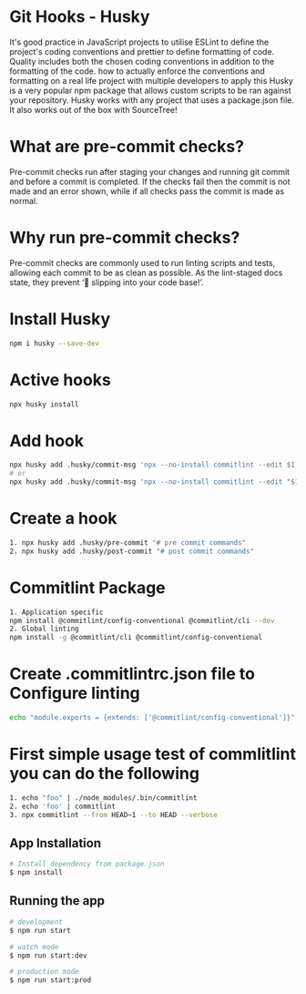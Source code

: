 # Git Hooks - Husky
It's good practice in JavaScript projects to utilise ESLint to define the project's coding conventions and prettier to define formatting of code. Quality includes both the chosen coding conventions in addition to the formatting of the code. how to actually enforce the conventions and formatting on a real life project with multiple developers to apply this Husky is a very popular npm package that allows custom scripts to be ran against your repository. Husky works with any project that uses a package.json file. It also works out of the box with SourceTree!

# What are pre-commit checks?
Pre-commit checks run after staging your changes and running git commit and before a commit is completed. 
If the checks fail then the commit is not made and an error shown, while if all checks pass the commit is made as normal.

# Why run pre-commit checks?
Pre-commit checks are commonly used to run linting scripts and tests, allowing each commit to be as clean as possible. 
As the lint-staged docs state, they prevent ‘💩 slipping into your code base!’.

# Install Husky
```bash
npm i husky --save-dev
```

# Active hooks
```bash
npx husky install
```

# Add hook
```bash
npx husky add .husky/commit-msg 'npx --no-install commitlint --edit $1'
# or
npx husky add .husky/commit-msg 'npx --no-install commitlint --edit "$1"'
```

# Create a hook
```bash
1. npx husky add .husky/pre-commit "# pre commit commands"
2. npx husky add .husky/post-commit "# post commit commands"
```

# Commitlint Package
```bash
1. Application specific 
npm install @commitlint/config-conventional @commitlint/cli --dev
2. Global linting 
npm install -g @commitlint/cli @commitlint/config-conventional
```

# Create .commitlintrc.json file to Configure linting 
```bash
echo "module.exports = {extends: ['@commitlint/config-conventional']}" > commitlint.config.js
```

# First simple usage test of commlitlint you can do the following 
```bash
1. echo "foo" | ./node_modules/.bin/commitlint
2. echo 'foo' | commitlint
3. npx commitlint --from HEAD~1 --to HEAD --verbose
```

## App Installation
```bash
# Install dependency from package.json
$ npm install
```

## Running the app
```bash
# development
$ npm run start

# watch mode
$ npm run start:dev

# production mode
$ npm run start:prod
```
